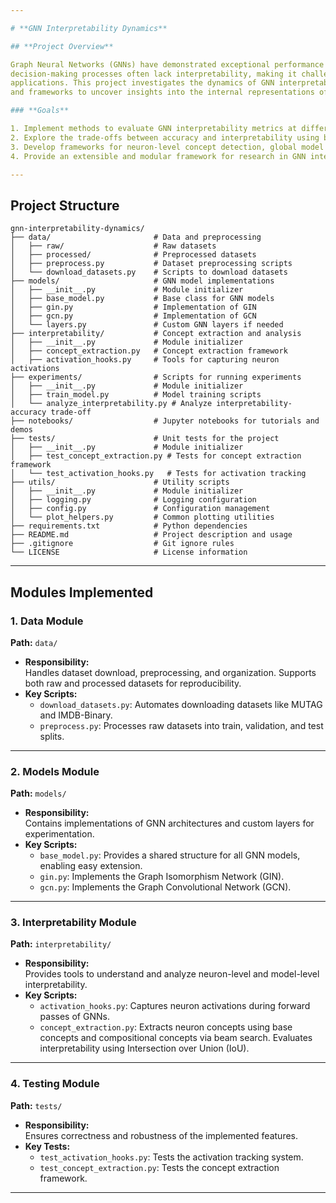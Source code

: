 ```yaml
---

# **GNN Interpretability Dynamics**

## **Project Overview**

Graph Neural Networks (GNNs) have demonstrated exceptional performance in graph-based tasks. However, their complex
decision-making processes often lack interpretability, making it challenging to trust their outputs in critical
applications. This project investigates the dynamics of GNN interpretability during training and aims to develop tools
and frameworks to uncover insights into the internal representations of GNNs.

### **Goals**

1. Implement methods to evaluate GNN interpretability metrics at different training stages.
2. Explore the trade-offs between accuracy and interpretability using benchmark datasets like MUTAG and IMDB-Binary.
3. Develop frameworks for neuron-level concept detection, global model explanations, and visualization tools.
4. Provide an extensible and modular framework for research in GNN interpretability.

---
```


## **Project Structure**

```plaintext
gnn-interpretability-dynamics/
├── data/                       # Data and preprocessing
│   ├── raw/                    # Raw datasets
│   ├── processed/              # Preprocessed datasets
│   ├── preprocess.py           # Dataset preprocessing scripts
│   └── download_datasets.py    # Scripts to download datasets
├── models/                     # GNN model implementations
│   ├── __init__.py             # Module initializer
│   ├── base_model.py           # Base class for GNN models
│   ├── gin.py                  # Implementation of GIN
│   ├── gcn.py                  # Implementation of GCN
│   └── layers.py               # Custom GNN layers if needed
├── interpretability/           # Concept extraction and analysis
│   ├── __init__.py             # Module initializer
│   ├── concept_extraction.py   # Concept extraction framework
│   ├── activation_hooks.py     # Tools for capturing neuron activations
├── experiments/                # Scripts for running experiments
│   ├── __init__.py             # Module initializer
│   ├── train_model.py          # Model training scripts
│   └── analyze_interpretability.py # Analyze interpretability-accuracy trade-off
├── notebooks/                  # Jupyter notebooks for tutorials and demos
├── tests/                      # Unit tests for the project
│   ├── __init__.py             # Module initializer
│   ├── test_concept_extraction.py # Tests for concept extraction framework
│   └── test_activation_hooks.py   # Tests for activation tracking
├── utils/                      # Utility scripts
│   ├── __init__.py             # Module initializer
│   ├── logging.py              # Logging configuration
│   ├── config.py               # Configuration management
│   └── plot_helpers.py         # Common plotting utilities
├── requirements.txt            # Python dependencies
├── README.md                   # Project description and usage
├── .gitignore                  # Git ignore rules
└── LICENSE                     # License information
```

---

## **Modules Implemented**

### **1. Data Module**

**Path:** `data/`

- **Responsibility:**  
  Handles dataset download, preprocessing, and organization. Supports both raw and processed datasets for
  reproducibility.
- **Key Scripts:**
    - `download_datasets.py`: Automates downloading datasets like MUTAG and IMDB-Binary.
    - `preprocess.py`: Processes raw datasets into train, validation, and test splits.

---

### **2. Models Module**

**Path:** `models/`

- **Responsibility:**  
  Contains implementations of GNN architectures and custom layers for experimentation.
- **Key Scripts:**
    - `base_model.py`: Provides a shared structure for all GNN models, enabling easy extension.
    - `gin.py`: Implements the Graph Isomorphism Network (GIN).
    - `gcn.py`: Implements the Graph Convolutional Network (GCN).

---

### **3. Interpretability Module**

**Path:** `interpretability/`

- **Responsibility:**  
  Provides tools to understand and analyze neuron-level and model-level interpretability.
- **Key Scripts:**
    - `activation_hooks.py`: Captures neuron activations during forward passes of GNNs.
    - `concept_extraction.py`: Extracts neuron concepts using base concepts and compositional concepts via beam search.
      Evaluates interpretability using Intersection over Union (IoU).

---

### **4. Testing Module**

**Path:** `tests/`

- **Responsibility:**  
  Ensures correctness and robustness of the implemented features.
- **Key Tests:**
    - `test_activation_hooks.py`: Tests the activation tracking system.
    - `test_concept_extraction.py`: Tests the concept extraction framework.

---

